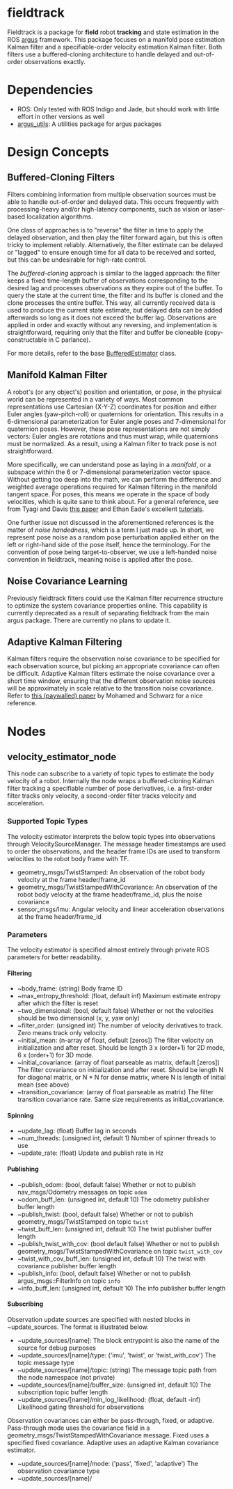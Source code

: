 # fieldtrack
Fieldtrack is a package for **field** robot **tracking** and state estimation in the ROS [argus](https://github.com/Humhu/argus) framework. This package focuses on a manifold pose estimation Kalman filter and a specifiable-order velocity estimation Kalman filter. Both filters use a buffered-cloning architecture to handle delayed and out-of-order observations exactly.

# Dependencies
* ROS: Only tested with ROS Indigo and Jade, but should work with little effort in other versions as well
* [argus_utils](https://github.com/Humhu/argus_utils): A utilities package for argus packages

# Design Concepts
## Buffered-Cloning Filters
Filters combining information from multiple observation sources must be able to handle out-of-order and delayed data. This occurs frequently with processing-heavy and/or high-latency components, such as vision or laser-based localization algorithms. 

One class of approaches is to "reverse" the filter in time to apply the delayed observation, and then play the filter forward again, but this is often tricky to implement reliably. Alternatively, the filter estimate can be delayed or "lagged" to ensure enough time for all data to be received and sorted, but this can be undesirable for high-rate control. 

The *buffered-cloning* approach is similar to the lagged approach: the filter keeps a fixed time-length buffer of observations corresponding to the desired lag and processes observations as they expire out of the buffer. To query the state at the current time, the filter and its buffer is cloned and the clone processes the entire buffer. This way, all currently received data is used to produce the current state estimate, but delayed data can be added afterwards so long as it does not exceed the buffer lag. Observations are applied in order and exactly without any reversing, and implementation is straightforward, requiring only that the filter and buffer be cloneable (copy-constructable in C parlance).

For more details, refer to the base [BufferedEstimator](https://github.com/Humhu/fieldtrack/blob/master/include/fieldtrack/BufferedEstimator.h) class.

## Manifold Kalman Filter
A robot's (or any object's) position and orientation, or *pose*, in the physical world can be represented in a variety of ways. Most common representations use Cartesian (X-Y-Z) coordinates for position and either Euler angles (yaw-pitch-roll) or quaternions for orientation. This results in a 6-dimensional parameterization for Euler angle poses and 7-dimensional for quaternion poses. However, these pose representations are not simply vectors: Euler angles are rotations and thus must wrap, while quaternions must be normalized. As a result, using a Kalman filter to track pose is not straightforward.

More specifically, we can understand pose as laying in a *manifold*, or a subspace within the 6 or 7-dimensional parameterization vector space. Without getting too deep into the math, we can perform the difference and weighted average operations required for Kalman filtering in the manifold tangent space. For poses, this means we operate in the space of body velocities, which is quite sane to think about. For a general reference, see from Tyagi and Davis [this paper](http://web.cse.ohio-state.edu/~davis.1719/Publications/cvpr08-b.pdf) and Ethan Eade's excellent [tutorials](http://ethaneade.com/).

One further issue not discussed in the aforementioned references is the matter of *noise handedness*, which is a term I just made up. In short, we represent pose noise as a random pose perturbation applied either on the left or right-hand side of the pose itself, hence the terminology. For the convention of pose being target-to-observer, we use a left-handed noise convention in fieldtrack, meaning noise is applied after the pose.

## Noise Covariance Learning
Previously fieldtrack filters could use the Kalman filter recurrence structure to optimize the system covariance properties online. This capability is currently deprecated as a result of separating fieldtrack from the main argus package. There are currently no plans to update it.

## Adaptive Kalman Filtering
Kalman filters require the observation noise covariance to be specified for each observation source, but picking an appropriate covariance can often be difficult. Adaptive Kalman filters estimate the noise covariance over a short time window, ensuring that the different observation noise sources will be approximately in scale relative to the transition noise covariance. Refer to [this (paywalled) paper](https://link.springer.com/article/10.1007%2Fs001900050236?LI=true) by Mohamed and Schwarz for a nice reference.

# Nodes
## velocity_estimator_node
This node can subscribe to a variety of topic types to estimate the body velocity of a robot. Internally the node wraps a buffered-cloning Kalman filter tracking a specifiable number of pose derivatives, i.e. a first-order filter tracks only velocity, a second-order filter tracks velocity and acceleration.

### Supported Topic Types
The velocity estimator interprets the below topic types into observations through VelocitySourceManager. The message header timestamps are used to order the observations, and the header frame IDs are used to transform velocities to the robot body frame with TF.

* geometry_msgs/TwistStamped: An observation of the robot body velocity at the frame header/frame_id
* geometry_msgs/TwistStampedWithCovariance: An observation of the robot body velocity at the frame header/frame_id, plus the noise covariance
* sensor_msgs/Imu: Angular velocity and linear acceleration observations at the frame header/frame_id

### Parameters
The velocity estimator is specified almost entirely through private ROS parameters for better readability.

#### Filtering
* ~body_frame: (string) Body frame ID
* ~max_entropy_threshold: (float, default inf) Maximum estimate entropy after which the filter is reset
* ~two_dimensional: (bool, default false) Whether or not the velocities should be two dimensional (x, y, yaw only)
* ~filter_order: (unsigned int) The number of velocity derivatives to track. Zero means track only velocity.
* ~initial_mean: (n-array of float, default [zeros]) The filter velocity on initialization and after reset. Should be length 3 x (order+1) for 2D mode, 6 x (order+1) for 3D mode.
* ~initial_covariance: (array of float parseable as matrix, default [zeros]) The filter covariance on initialization and after reset. Should be length N for diagonal matrix, or N * N for dense matrix, where N is length of initial mean (see above)
* ~transition_covariance: (array of float parseable as matrix) The filter transition covariance rate. Same size requirements as initial_covariance.

#### Spinning
* ~update_lag: (float) Buffer lag in seconds
* ~num_threads: (unsigned int, default 1) Number of spinner threads to use
* ~update_rate: (float) Update and publish rate in Hz

#### Publishing
* ~publish_odom: (bool, default false) Whether or not to publish nav_msgs/Odometry messages on topic `odom`
* ~odom_buff_len: (unsigned int, default 10) The odometry publisher buffer length
* ~publish_twist: (bool, default false) Whether or not to publish geometry_msgs/TwistStamped on topic `twist`
* ~twist_buff_len: (unsigned int, default 10) The twist publisher buffer length
* ~publish_twist_with_cov: (bool default false) Whether or not to publish geometry_msgs/TwistStampedWithCovariance on topic `twist_with_cov`
* ~twist_with_cov_buff_len: (unsigned int, default 10) The twist with covariance publisher buffer length
* ~publish_info: (bool, default false) Whether or not to publish argus_msgs::FilterInfo on topic `info`
* ~info_buff_len: (unsigned int, default 10) The info publisher buffer length

#### Subscribing
Observation update sources are specified with nested blocks in ~update_sources. The format is illustrated below.
* ~update_sources/[name]: The block entrypoint is also the name of the source for debug purposes
* ~update_sources/[name]/type: ('imu', 'twist', or 'twist_with_cov') The topic message type
* ~update_sources/[name]/topic: (string) The message topic path from the node namespace (not private)
* ~update_sources/[name]/buffer_size: (unsigned int, default 10) The subscription topic buffer length
* ~update_sources/[name]/min_log_likelihood: (float, default -inf) Likelihood gating threshold for observations

Observation covariances can either be pass-through, fixed, or adaptive. Pass-through mode uses the covariance field in a geometry_msgs/TwistStampedWithCovariance message. Fixed uses a specified fixed covariance. Adaptive uses an adaptive Kalman covariance estimator.

* ~update_sources/[name]/mode: ('pass', 'fixed', 'adaptive') The observation covariance type
* ~update_sources/[name]/

